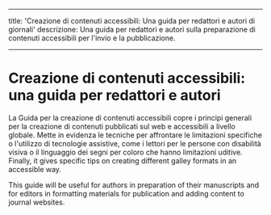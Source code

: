- - -
title: 'Creazione di contenuti accessibili: Una guida per redattori e autori di giornali' descrizione: Una guida per redattori e autori sulla preparazione di contenuti accessibili per l'invio e la pubblicazione.
- - -

# Creazione di contenuti accessibili: una guida per redattori e autori

La Guida per la creazione di contenuti accessibili copre i principi generali per la creazione di contenuti pubblicati sul web e accessibili a livello globale. Mette in evidenza le tecniche per affrontare le limitazioni specifiche o l'utilizzo di tecnologie assistive, come i lettori per le persone con disabilità visiva o il linguaggio dei segni per coloro che hanno limitazioni uditive. Finally, it gives specific tips on creating different galley formats in an accessible way.

This guide will be useful for authors in preparation of their manuscripts and for editors in formatting materials for publication and adding content to journal websites.
